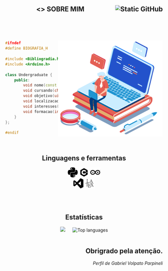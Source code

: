 <header>
  
<h2> <> SOBRE MIM 
<img src="https://img.shields.io/static/v1?label=Overview&message=Volpato&color=e46055&style=for-the-badge&logo=GitHub" alt="Static GitHub" align="right"  width="q30">  
</h2>
</header>

<br />

<div>   
<img src="imagens/bibliografia.png" width="335" height="308" align="right">


```c++
#ifndef
#define BIOGRAFIA_H

#include <Bibliogradia.h>
#include <Arduino.h>

class Undergraduate {
    public:
        void nome(const char * Gabrie_Volpato_Parpineli); 
        void cursando(char Engenharia_Eletric);
        void objetivo(uint8_t Desenvolver_aprimorar_projetos_pessoais, char e_de_extenção);
        void localizacao(char Maringá, float PR);
        void interesses(int Eletronica, int Back-end, int Automação);
        void formacao(int Tecnico_Analise_Desevolvimento_Sistemas, char SENAI_FIEP);
    }
};

#endif 
```
</div>

<br />

<div align="center" >
<h2 align="center" > Linguagens e ferramentas  </h2>

<code><img height="32" src="icons/python.svg" title="Python" alt="Python Logo"/></code>
<code><img height="32" src="icons/c++.svg" title="C++" alt="Letra C"/></code>
<code><img height="32" src="icons/arduino.svg" title="Arduino" alt="Arduino Logo"/></code>
<br>
<code><img height="32" src="icons/visual-basic.svg" title="Visual Studio Code" alt="Visual Studio Code Logo"/></code>
<code><img height="32" src="icons/latex.svg" title="LaTeX" alt="LaTeX Logo"/></code>

</div>
    
<br />

<br />

<div align="center">
  <h2> Estatísticas </h2>

  <img src="https://github-readme-stats.vercel.app/api?username=GabrielVolpatoP&theme=dracula&show_icons=true&hide_border=true&count_private=true" width="395"  />
  &nbsp;&nbsp;&nbsp;&nbsp; 
  <img src="https://github-readme-stats.vercel.app/api/top-langs/?username=GabrielVolpatoP&theme=dracula&show_icons=true&hide_border=true&layout=compact" alt="Top languages"/>
</div>

<br />

<footer>
<div align="right">
<h2>
Obrigrado pela atenção. </>
</h2>
  
  _Perfil de Gabriel Volpato Parpineli_
  
</footer>
